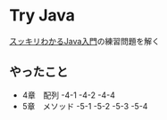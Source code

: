 # Try Java
[スッキリわかるJava入門](http://www.amazon.co.jp/%E3%82%B9%E3%83%83%E3%82%AD%E3%83%AA%E3%82%8F%E3%81%8B%E3%82%8BJava%E5%85%A5%E9%96%80-%E4%B8%AD%E5%B1%B1-%E6%B8%85%E5%96%AC/dp/4844330861)の練習問題を解く

## やったこと
- 4章　配列
	-4-1
	-4-2
	-4-4
- 5章　メソッド
	-5-1
	-5-2
	-5-3
	-5-4